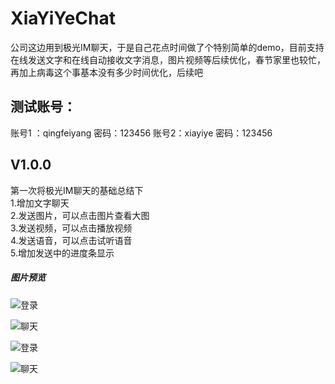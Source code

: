 # XiaYiYeChat
公司这边用到极光IM聊天，于是自己花点时间做了个特别简单的demo，目前支持在线发送文字和在线自动接收文字消息，图片视频等后续优化，春节家里也较忙，再加上病毒这个事基本没有多少时间优化，后续吧
## 测试账号：
账号1 ：qingfeiyang 密码：123456
账号2：xiayiye 密码：123456
## V1.0.0<br/>
第一次将极光IM聊天的基础总结下<br/>
1.增加文字聊天<br/>
2.发送图片，可以点击图片查看大图<br/>
3.发送视频，可以点击播放视频<br/>
4.发送语音，可以点击试听语音<br/>
5.增加发送中的进度条显示<br/>
##### 图片预览
![登录](https://raw.githubusercontent.com/yhsh/XiaYiYeChat/master/screenshot/device-2020-02-10-141252.png)

![聊天](https://raw.githubusercontent.com/yhsh/XiaYiYeChat/master/screenshot/device-2020-02-10-141346.png)

![登录](https://github.com/yhsh/XiaYiYeChat/blob/master/screenshot/device-2020-02-10-141252.png)

![聊天](https://github.com/yhsh/XiaYiYeChat/blob/master/screenshot/device-2020-02-10-141346.png)
